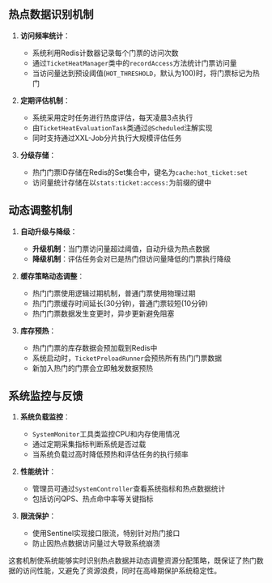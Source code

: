 
## 热点数据识别机制

1. **访问频率统计**：
   - 系统利用Redis计数器记录每个门票的访问次数
   - 通过`TicketHeatManager`类中的`recordAccess`方法统计门票访问量
   - 当访问量达到预设阈值(`HOT_THRESHOLD`，默认为100)时，将门票标记为热门

2. **定期评估机制**：
   - 系统采用定时任务进行热度评估，每天凌晨3点执行
   - 由`TicketHeatEvaluationTask`类通过`@Scheduled`注解实现
   - 同时支持通过XXL-Job分片执行大规模评估任务

3. **分级存储**：
   - 热门门票ID存储在Redis的Set集合中，键名为`cache:hot_ticket:set`
   - 访问量统计存储在以`stats:ticket:access:`为前缀的键中

## 动态调整机制

1. **自动升级与降级**：
   - **升级机制**：当门票访问量超过阈值，自动升级为热点数据
   - **降级机制**：评估任务会对已是热门但访问量降低的门票执行降级

2. **缓存策略动态调整**：
   - 热门门票使用逻辑过期机制，普通门票使用物理过期
   - 热门门票缓存时间延长(30分钟)，普通门票较短(10分钟)
   - 热门门票数据发生变更时，异步更新避免阻塞

3. **库存预热**：
   - 热门门票的库存数据会预加载到Redis中
   - 系统启动时，`TicketPreloadRunner`会预热所有热门门票数据
   - 新加入热门的门票会立即触发数据预热

## 系统监控与反馈

1. **系统负载监控**：
   - `SystemMonitor`工具类监控CPU和内存使用情况
   - 通过定期采集指标判断系统是否过载
   - 当系统负载过高时降低预热和评估任务的执行频率

2. **性能统计**：
   - 管理员可通过`SystemController`查看系统指标和热点数据统计
   - 包括访问QPS、热点命中率等关键指标

3. **限流保护**：
   - 使用Sentinel实现接口限流，特别针对热门接口
   - 防止因热点数据访问量过大导致系统崩溃

这套机制使系统能够实时识别热点数据并动态调整资源分配策略，既保证了热门数据的访问性能，又避免了资源浪费，同时在高峰期保护系统稳定性。